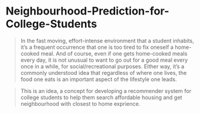 # Neighbourhood-Prediction-for-College-Students

> In the fast moving, effort-intense environment that a student inhabits, it’s a frequent occurrence that one is too tired to fix oneself a home-cooked meal. And of course, even if one gets home-cooked meals every day, it is not unusual to want to go out for a good meal every once in a while, for social/recreational purposes. Either way, it’s a commonly understood idea that regardless of where one lives, the food one eats is an important aspect of the lifestyle one leads. 

> This is an idea, a concept for developing a recommender system for college students to help them search affordable housing and get neighbourhood with closest to home exprience.
